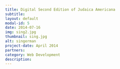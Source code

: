 ```yaml
---
title: Digital Second Edition of Judaica Americana 
subtitle: 
layout: default
modal-id: 5
date: 2014-07-16
img: sing2.jpg
thumbnail: sing.jpg
alt: singerman
project-date: April 2014
partners:
category: Web Development
description: 
---
```

